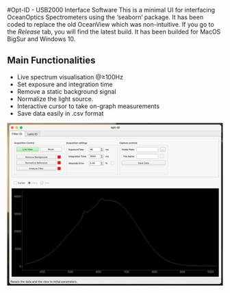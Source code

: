 #Opt-ID - USB2000 Interface Software
This is a minimal UI for interfacing OceanOptics
Spectrometers using the ‘seaborn‘ package. It has been coded to
replace the old OceanView which was non-intuitive. If you go to
the _Release_ tab, you will find the latest build. It has been builded
for MacOS BigSur and Windows 10.

**Main Functionalities**
-
- Live spectrum visualisation @≥100Hz
- Set exposure and integration time
- Remove a static background signal
- Normalize the light source.
- Interactive cursor to take on-graph measurements
- Save data easily in .csv format


![ui](./docs/images/ui.png)



